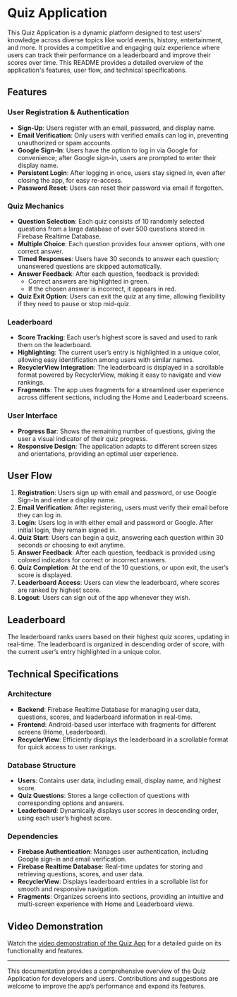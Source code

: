 # Quiz Application

This Quiz Application is a dynamic platform designed to test users' knowledge across diverse topics like world events, history, entertainment, and more. It provides a competitive and engaging quiz experience where users can track their performance on a leaderboard and improve their scores over time. This README provides a detailed overview of the application's features, user flow, and technical specifications.

## Features

### User Registration & Authentication
- **Sign-Up**: Users register with an email, password, and display name.
- **Email Verification**: Only users with verified emails can log in, preventing unauthorized or spam accounts.
- **Google Sign-In**: Users have the option to log in via Google for convenience; after Google sign-in, users are prompted to enter their display name.
- **Persistent Login**: After logging in once, users stay signed in, even after closing the app, for easy re-access.
- **Password Reset**: Users can reset their password via email if forgotten.

### Quiz Mechanics
- **Question Selection**: Each quiz consists of 10 randomly selected questions from a large database of over 500 questions stored in Firebase Realtime Database.
- **Multiple Choice**: Each question provides four answer options, with one correct answer.
- **Timed Responses**: Users have 30 seconds to answer each question; unanswered questions are skipped automatically.
- **Answer Feedback**: After each question, feedback is provided:
  - Correct answers are highlighted in green.
  - If the chosen answer is incorrect, it appears in red.
- **Quiz Exit Option**: Users can exit the quiz at any time, allowing flexibility if they need to pause or stop mid-quiz.

### Leaderboard
- **Score Tracking**: Each user’s highest score is saved and used to rank them on the leaderboard.
- **Highlighting**: The current user’s entry is highlighted in a unique color, allowing easy identification among users with similar names.
- **RecyclerView Integration**: The leaderboard is displayed in a scrollable format powered by RecyclerView, making it easy to navigate and view rankings.
- **Fragments**: The app uses fragments for a streamlined user experience across different sections, including the Home and Leaderboard screens.

### User Interface
- **Progress Bar**: Shows the remaining number of questions, giving the user a visual indicator of their quiz progress.
- **Responsive Design**: The application adapts to different screen sizes and orientations, providing an optimal user experience.

## User Flow

1. **Registration**: Users sign up with email and password, or use Google Sign-In and enter a display name.
2. **Email Verification**: After registering, users must verify their email before they can log in.
3. **Login**: Users log in with either email and password or Google. After initial login, they remain signed in.
4. **Quiz Start**: Users can begin a quiz, answering each question within 30 seconds or choosing to exit anytime.
5. **Answer Feedback**: After each question, feedback is provided using colored indicators for correct or incorrect answers.
6. **Quiz Completion**: At the end of the 10 questions, or upon exit, the user’s score is displayed.
7. **Leaderboard Access**: Users can view the leaderboard, where scores are ranked by highest score.
8. **Logout**: Users can sign out of the app whenever they wish.

## Leaderboard

The leaderboard ranks users based on their highest quiz scores, updating in real-time. The leaderboard is organized in descending order of score, with the current user’s entry highlighted in a unique color.

## Technical Specifications

### Architecture
- **Backend**: Firebase Realtime Database for managing user data, questions, scores, and leaderboard information in real-time.
- **Frontend**: Android-based user interface with fragments for different screens (Home, Leaderboard).
- **RecyclerView**: Efficiently displays the leaderboard in a scrollable format for quick access to user rankings.

### Database Structure

- **Users**: Contains user data, including email, display name, and highest score.
- **Quiz Questions**: Stores a large collection of questions with corresponding options and answers.
- **Leaderboard**: Dynamically displays user scores in descending order, using each user’s highest score.

### Dependencies

- **Firebase Authentication**: Manages user authentication, including Google sign-in and email verification.
- **Firebase Realtime Database**: Real-time updates for storing and retrieving questions, scores, and user data.
- **RecyclerView**: Displays leaderboard entries in a scrollable list for smooth and responsive navigation.
- **Fragments**: Organizes screens into sections, providing an intuitive and multi-screen experience with Home and Leaderboard views.

## Video Demonstration

Watch the [video demonstration of the Quiz App](https://youtu.be/s2H_NGBuh5U) for a detailed guide on its functionality and features.

---

This documentation provides a comprehensive overview of the Quiz Application for developers and users. Contributions and suggestions are welcome to improve the app’s performance and expand its features.
